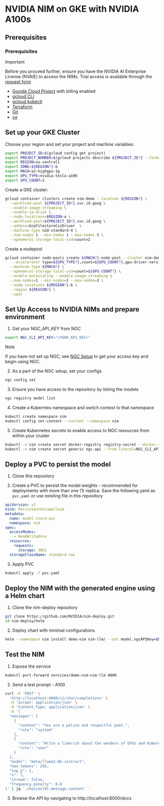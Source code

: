 # NVIDIA NIM on GKE with NVIDIA A100s

## Prerequisites
### Prerequisites

> [!IMPORTANT]
> Before you proceed further, ensure you have the NVIDIA AI Enterprise License (NVAIE) to access the NIMs.  Trial access is available through the [request form](https://www.nvidia.com/en-us/ai/nim-notifyme)

* [Google Cloud Project](https://console.cloud.google.com) with billing enabled
* [gcloud CLI](https://cloud.google.com/sdk/docs/install)
* [gcloud kubectl](https://cloud.google.com/kubernetes-engine/docs/how-to/cluster-access-for-kubectl#install_kubectl)
* [Terraform](https://developer.hashicorp.com/terraform/tutorials/gcp-get-started/install-cli)
* [Git](https://git-scm.com/book/en/v2/Getting-Started-Installing-Git)
*  [yq](https://pypi.org/project/yq/)

## Set up your GKE Cluster

Choose your region and set your project and machine variables:
```bash
export PROJECT_ID=$(gcloud config get project)
export PROJECT_NUMBER=$(gcloud projects describe ${PROJECT_ID?} --format="value(projectNumber)")
export REGION=us-central1
export ZONE=${REGION?}-b
export MACH=a2-highgpu-1g
export GPU_TYPE=nvidia-tesla-a100
export GPU_COUNT=1
```


Create a GKE cluster:
```bash
gcloud container clusters create nim-demo --location ${REGION?} \
  --workload-pool ${PROJECT_ID?}.svc.id.goog \
  --enable-image-streaming \
  --enable-ip-alias \
  --node-locations=$REGION-a \
  --workload-pool=${PROJECT_ID?}.svc.id.goog \
  --addons=GcpFilestoreCsiDriver  \
  --machine-type n2d-standard-4 \
  --num-nodes 1 --min-nodes 1 --max-nodes 5 \
  --ephemeral-storage-local-ssd=count=2
```

Create a nodepool
```bash
gcloud container node-pools create ${MACH?}-node-pool --cluster nim-demo \
   --accelerator type=${GPU_TYPE?},count=${GPU_COUNT?},gpu-driver-version=latest \
  --machine-type ${MACH?} \
  --ephemeral-storage-local-ssd=count=${GPU_COUNT?} \
  --enable-autoscaling --enable-image-streaming \
  --num-nodes=1 --min-nodes=1 --max-nodes=3 \
  --node-locations ${REGION?}-b \
  --region ${REGION?} \
  --spot
```


## Set Up Access to NVIDIA NIMs and prepare environment

1. Get your NGC_API_KEY from NGC
```bash
export NGC_CLI_API_KEY="<YOUR_API_KEY>"
```
> [!NOTE]
> If you have not set up NGC, see [NGC Setup](https://ngc.nvidia.com/setup) to get your access key and begin using NGC.

2. As a part of the NGC setup, set your configs
```bash
ngc config set
```

3. Ensure you have access to the repository by listing the models
```bash
ngc registry model list
```

4. Create a Kuberntes namespace and switch context to that namespace
```bash
kubectl create namespace nim
kubectl config set-context --current --namespace nim
```

5. Create Kubernetes secrets to enable access to NGC resources from within your cluster
```bash
kubectl -n nim create secret docker-registry registry-secret --docker-server=nvcr.io --docker-username='$oauthtoken' --docker-password=$NGC_CLI_API_KEY
kubectl -n nim create secret generic ngc-api --from-literal=NGC_CLI_API_KEY=$NGC_CLI_API_KEY
```

## Deploy a PVC to persist the model
1. Clone this repository

2. Create a PVC to persist the model weights - recommended for deployments with more than one (1) replica.  Save the following yaml as `pvc.yaml` or use existing file in this repository
```yaml
apiVersion: v1
kind: PersistentVolumeClaim
metadata:
  name: model-store-pvc
  namespace: nim
spec:
  accessModes:
    - ReadWriteOnce
  resources:
    requests:
      storage: 30Gi
  storageClassName: standard-rwx
```

3. Apply PVC
```bash
kubectl apply -f pvc.yaml
```

## Deploy the NIM with the generated engine using a Helm chart

1. Clone the nim-deploy repository
```bash
git clone https://github.com/NVIDIA/nim-deploy.git
cd nim-deploy/helm
```

2. Deploy chart with minimal configurations
```bash
helm --namespace nim install demo-nim nim-llm/ --set model.ngcAPIKey=$NGC_CLI_API_KEY --set persistence.enabled=true --set persistence.existingClaim=model-store-pvc
```

## Test the NIM
1. Expose the service
```bash
kubectl port-forward services/demo-nim-nim-llm 8000
```

2. Send a test prompt - A100
```bash
curl -X 'POST' \
  'http://localhost:8000/v1/chat/completions' \
  -H 'accept: application/json' \
  -H 'Content-Type: application/json' \
  -d '{
  "messages": [
    {
      "content": "You are a polite and respectful poet.",
      "role": "system"
    },
    {
      "content": "Write a limerick about the wonders of GPUs and Kubernetes?",
      "role": "user"
    }
  ],
  "model": "meta/llama3-8b-instruct",
  "max_tokens": 256,
  "top_p": 1,
  "n": 1,
  "stream": false,
  "frequency_penalty": 0.0
}' | jq '.choices[0].message.content' -
```

3. Browse the API by navigating to http://localhost:8000/docs